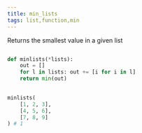 ```yaml
---
title: min_lists
tags: list,function,min
---
```


Returns the smallest value in a given list

```py

def minlists(*lists):
    out = []
    for l in lists: out += [i for i in l]
    return min(out)
  
```

```py
minlists(
    [1, 2, 3],
    [4, 5, 6],
    [7, 8, 9]
) # 1
```
